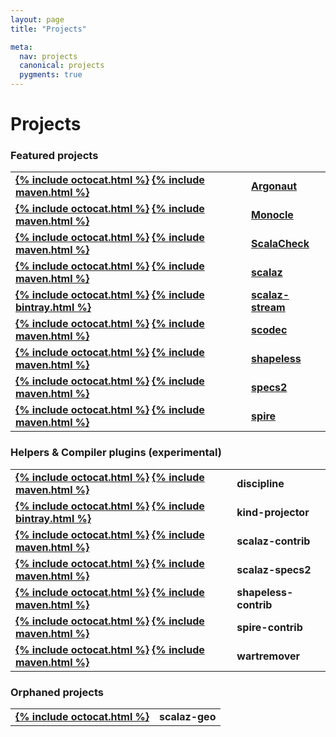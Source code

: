 ```yaml
---
layout: page
title: "Projects"

meta:
  nav: projects
  canonical: projects
  pygments: true
---
```


Projects
========

### Featured projects

<table style="font-weight: bold;">
  <tr>
    <td>
      <a class="btn" href="https://github.com/argonaut-io/argonaut">{% include octocat.html %}</a>
      <a class="btn" href="http://search.maven.org/#search%7Cga%7C1%7Cg%3A%22io.argonaut%22">{% include maven.html %}</a>
    </td>
    <td><a href="http://argonaut.io">Argonaut</a></td>
  </tr>
  <tr>
    <td>
      <a class="btn" href="https://github.com/julien-truffaut/Monocle">{% include octocat.html %}</a>
      <a class="btn" href="http://search.maven.org/#search%7Cga%7C1%7Cg%3A%22com.github.julien-truffaut%22">{% include maven.html %}</a>
    </td>
    <td><a href="https://github.com/julien-truffaut/Monocle">Monocle</a></td>
  </tr>
  <tr>
    <td>
      <a class="btn" href="https://github.com/rickynils/scalacheck">{% include octocat.html %}</a>
      <a class="btn" href="http://search.maven.org/#search%7Cga%7C1%7Cg%3A%22org.scalacheck%22">{% include maven.html %}</a>
    </td>
    <td><a href="http://scalacheck.org">ScalaCheck</a></td>
  </tr>
  <tr>
    <td>
      <a class="btn" href="https://github.com/scalaz/scalaz">{% include octocat.html %}</a>
      <a class="btn" href="http://search.maven.org/#search%7Cga%7C1%7Cg%3A%22org.scalaz%22">{% include maven.html %}</a>
    </td>
    <td><a href="{{ site.baseurl }}/projects/scalaz">scalaz</a></td>
  </tr>
  <tr>
    <td>
      <a class="btn" href="https://github.com/scalaz/scalaz-stream">{% include octocat.html %}</a>
      <a class="btn" href="https://bintray.com/pchiusano/maven/scalaz-stream/view">{% include bintray.html %}</a>
    </td>
    <td><a href="https://github.com/scalaz/scalaz-stream">scalaz-stream</a></td>
  </tr>
  <tr>
    <td>
      <a class="btn" href="https://github.com/scodec/scodec">{% include octocat.html %}</a>
      <a class="btn" href="http://search.maven.org/#search%7Cga%7C1%7Cg%3A%22org.typelevel%22%20scodec">{% include maven.html %}</a>
    </td>
    <td><a href="{{ site.baseurl }}/projects/scodec">scodec</a></td>
  </tr>
  <tr>
    <td>
      <a class="btn" href="https://github.com/milessabin/shapeless">{% include octocat.html %}</a>
      <a class="btn" href="http://search.maven.org/#search%7Cga%7C1%7Cg%3A%22com.chuusai%22%20shapeless">{% include maven.html %}</a>
    </td>
    <td><a href="{{ site.baseurl }}/projects/shapeless">shapeless</a></td>
  </tr>
  <tr>
    <td>
      <a class="btn" href="https://github.com/etorreborre/specs2">{% include octocat.html %}</a>
      <a class="btn" href="http://search.maven.org/#search%7Cga%7C1%7Cg%3A%22org.specs2%22%20specs2">{% include maven.html %}</a>
    </td>
    <td><a href="http://specs2.org">specs2</a></td>
  </tr>
  <tr>
    <td>
      <a class="btn" href="https://github.com/non/spire">{% include octocat.html %}</a>
      <a class="btn" href="http://search.maven.org/#search%7Cga%7C1%7Cg%3A%22org.spire-math%22%20spire">{% include maven.html %}</a>
    </td>
    <td><a href="{{ site.baseurl }}/projects/spire">spire</a></td>
  </tr>
</table>

<h3 id="sec-helpers">Helpers & Compiler plugins (experimental)</h3>

<table style="font-weight: bold;">
  <tr>
    <td>
      <a class="btn" href="https://github.com/typelevel/discipline">{% include octocat.html %}</a>
      <a class="btn" href="http://search.maven.org/#search%7Cga%7C1%7Cg%3A%22org.typelevel%22%20discipline">{% include maven.html %}</a>
    </td>
    <td>discipline</td>
  </tr>
  <tr>
    <td>
      <a class="btn" href="https://github.com/non/kind-projector">{% include octocat.html %}</a>
      <a class="btn" href="https://bintray.com/non/maven/kind-projector/view">{% include bintray.html %}</a>
    </td>
    <td>kind-projector</td>
  </tr>
  <tr>
    <td>
      <a class="btn" href="https://github.com/typelevel/scalaz-contrib">{% include octocat.html %}</a>
      <a class="btn" href="http://search.maven.org/#search%7Cga%7C1%7Cg%3A%22org.typelevel%22%20scalaz">{% include maven.html %}</a>
    </td>
    <td>scalaz-contrib</td>
  </tr>
  <tr>
    <td>
      <a class="btn" href="https://github.com/typelevel/scalaz-specs2">{% include octocat.html %}</a>
      <a class="btn" href="http://search.maven.org/#search%7Cga%7C1%7Cg%3A%22org.typelevel%22%20scalaz-specs2">{% include maven.html %}</a>
    </td>
    <td>scalaz-specs2</td>
  </tr>
  <tr>
    <td>
      <a class="btn" href="https://github.com/typelevel/shapeless-contrib">{% include octocat.html %}</a>
      <a class="btn" href="http://search.maven.org/#search%7Cga%7C1%7Cg%3A%22org.typelevel%22%20shapeless">{% include maven.html %}</a>
    </td>
    <td>shapeless-contrib</td>
  </tr>
  <tr>
    <td>
      <a class="btn" href="https://github.com/typelevel/spire-contrib">{% include octocat.html %}</a>
      <a class="btn" href="http://search.maven.org/#search%7Cga%7C1%7Cg%3A%22org.typelevel%22%20spire">{% include maven.html %}</a>
    </td>
    <td>spire-contrib</td>
  </tr>
  <tr>
    <td>
      <a class="btn" href="https://github.com/puffnfresh/wartremover">{% include octocat.html %}</a>
      <a class="btn" href="http://search.maven.org/#search%7Cga%7C1%7Cg%3A%22org.brianmckenna%22%20wartremover">{% include maven.html %}</a>
    </td>
    <td>wartremover</td>
  </tr>
</table>

### Orphaned projects

<table style="font-weight: bold;">
  <tr>
    <td>
      <a class="btn" href="https://github.com/scalaz/scalaz-geo">{% include octocat.html %}</a>
    </td>
    <td>scalaz-geo</td>
  </tr>
</table>
